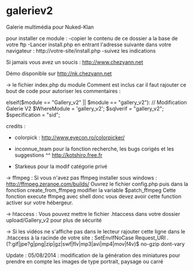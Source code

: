 galeriev2
=========

Galerie multimédia pour Nuked-Klan

pour installer ce module :
-copier le contenu de ce dossier a la base de votre ftp
-Lancer install.php en entrant l'adresse suivante dans votre navigateur : http://votre-site/install.php
-suivez les indications

Si jamais vous avez un soucis : http://www.chezyann.net

Démo disponible sur http://nk.chezyann.net

-> le fichier index.php du module Comment est inclus car il faut rajouter ce bout de code pour autoriser les commentaires :
     
elseif($module == "Gallery_v2" || $module == "gallery_v2"):  // Modification Galerie V2
$WhereModule = 'gallery_v2';
$sqlverif = "gallery_v2";
$specification = "sid";


credits :

* colorpick : http://www.eyecon.ro/colorpicker/

* inconnue_team pour la fonction recherche, les bugs corigés et les suggestions ^^
http://kotshiro.free.fr

* Starkeus pour la modif catégorie privé

-> ffmpeg :
Si vous n'avez pas ffmpeg installer sous windows : http://ffmpeg.zeranoe.com/builds/
Ouvrez le fichier config.php puis dans la fonction create_from_ffmpeg modifier la variable $patch_ffmpeg
Cette fonction execute ffmpeg avec shell donc vous devez avoir cette function activer sur votre hébergeur.

-> htaccess :
Vous pouvez mettre le fichier .htaccess dans votre dossier upload/Gallery_v2 pour plus de sécurité

-> Si les vidéos ne s'affiche pas dans le lecteur rajouter cette ligne dans le .htaccess à la racinde de votre site : 
SetEnvIfNoCase Request_URI \.(?:gif|jpe?g|png|zip|gz|swf|flv|mp3|avi|mp4|mov|f4v)$ no-gzip dont-vary

Update :
05/08/2014 : modification de la génération des miniatures pour prendre en compte les images de type portrait, paysage ou carré
